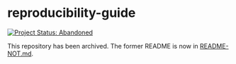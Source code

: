 # reproducibility-guide

[![Project Status: Abandoned](https://www.repostatus.org/badges/latest/abandoned.svg)](https://www.repostatus.org/#abandoned)

This repository has been archived. The former README is now in [README-NOT.md](README-NOT.md).
